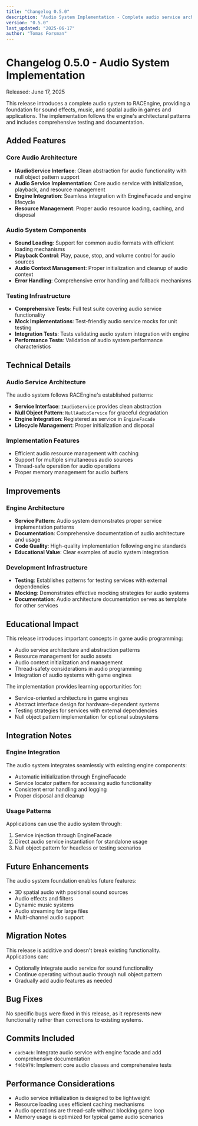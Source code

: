 ```yaml
---
title: "Changelog 0.5.0"
description: "Audio System Implementation - Complete audio service architecture with engine integration and comprehensive testing."
version: "0.5.0"
last_updated: "2025-06-17"
author: "Tomas Forsman"
---
```


# Changelog 0.5.0 - Audio System Implementation

Released: June 17, 2025

This release introduces a complete audio system to RACEngine, providing a foundation for sound effects, music, and spatial audio in games and applications. The implementation follows the engine's architectural patterns and includes comprehensive testing and documentation.

## Added Features

### Core Audio Architecture
* **IAudioService Interface**: Clean abstraction for audio functionality with null object pattern support
* **Audio Service Implementation**: Core audio service with initialization, playback, and resource management
* **Engine Integration**: Seamless integration with EngineFacade and engine lifecycle
* **Resource Management**: Proper audio resource loading, caching, and disposal

### Audio System Components
* **Sound Loading**: Support for common audio formats with efficient loading mechanisms
* **Playback Control**: Play, pause, stop, and volume control for audio sources
* **Audio Context Management**: Proper initialization and cleanup of audio context
* **Error Handling**: Comprehensive error handling and fallback mechanisms

### Testing Infrastructure
* **Comprehensive Tests**: Full test suite covering audio service functionality
* **Mock Implementations**: Test-friendly audio service mocks for unit testing
* **Integration Tests**: Tests validating audio system integration with engine
* **Performance Tests**: Validation of audio system performance characteristics

## Technical Details

### Audio Service Architecture
The audio system follows RACEngine's established patterns:
- **Service Interface**: `IAudioService` provides clean abstraction
- **Null Object Pattern**: `NullAudioService` for graceful degradation
- **Engine Integration**: Registered as service in `EngineFacade`
- **Lifecycle Management**: Proper initialization and disposal

### Implementation Features
- Efficient audio resource management with caching
- Support for multiple simultaneous audio sources
- Thread-safe operation for audio operations
- Proper memory management for audio buffers

## Improvements

### Engine Architecture
* **Service Pattern**: Audio system demonstrates proper service implementation patterns
* **Documentation**: Comprehensive documentation of audio architecture and usage
* **Code Quality**: High-quality implementation following engine standards
* **Educational Value**: Clear examples of audio system integration

### Development Infrastructure
* **Testing**: Establishes patterns for testing services with external dependencies
* **Mocking**: Demonstrates effective mocking strategies for audio systems
* **Documentation**: Audio architecture documentation serves as template for other services

## Educational Impact

This release introduces important concepts in game audio programming:
- Audio service architecture and abstraction patterns
- Resource management for audio assets
- Audio context initialization and management
- Thread-safety considerations in audio programming
- Integration of audio systems with game engines

The implementation provides learning opportunities for:
- Service-oriented architecture in game engines
- Abstract interface design for hardware-dependent systems
- Testing strategies for services with external dependencies
- Null object pattern implementation for optional subsystems

## Integration Notes

### Engine Integration
The audio system integrates seamlessly with existing engine components:
- Automatic initialization through EngineFacade
- Service locator pattern for accessing audio functionality
- Consistent error handling and logging
- Proper disposal and cleanup

### Usage Patterns
Applications can use the audio system through:
1. Service injection through EngineFacade
2. Direct audio service instantiation for standalone usage
3. Null object pattern for headless or testing scenarios

## Future Enhancements

The audio system foundation enables future features:
- 3D spatial audio with positional sound sources
- Audio effects and filters
- Dynamic music systems
- Audio streaming for large files
- Multi-channel audio support

## Migration Notes

This release is additive and doesn't break existing functionality. Applications can:
- Optionally integrate audio service for sound functionality
- Continue operating without audio through null object pattern
- Gradually add audio features as needed

## Bug Fixes

No specific bugs were fixed in this release, as it represents new functionality rather than corrections to existing systems.

## Commits Included

- `cad54cb`: Integrate audio service with engine facade and add comprehensive documentation
- `f46b979`: Implement core audio classes and comprehensive tests

## Performance Considerations

- Audio service initialization is designed to be lightweight
- Resource loading uses efficient caching mechanisms
- Audio operations are thread-safe without blocking game loop
- Memory usage is optimized for typical game audio scenarios